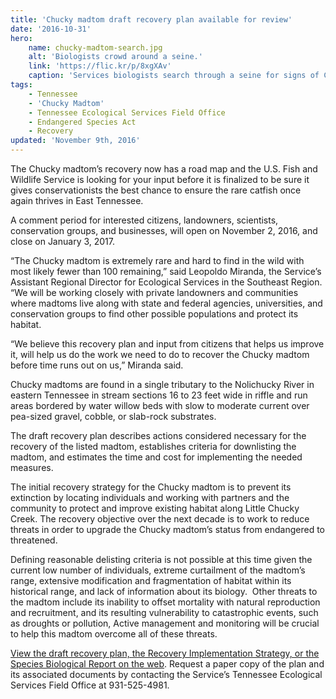 ```yaml
---
title: 'Chucky madtom draft recovery plan available for review'
date: '2016-10-31'
hero:
    name: chucky-madtom-search.jpg
    alt: 'Biologists crowd around a seine.'
    link: 'https://flic.kr/p/8xgXAv'
    caption: 'Services biologists search through a seine for signs of Chucky madtom. Photo by Gary Peeples, USFWS.'
tags:
    - Tennessee
    - 'Chucky Madtom'
    - Tennessee Ecological Services Field Office
    - Endangered Species Act
    - Recovery
updated: 'November 9th, 2016'
---
```


The Chucky madtom’s recovery now has a road map and the U.S. Fish and Wildlife Service is looking for your input before it is finalized to be sure it gives conservationists the best chance to ensure the rare catfish once again thrives in East Tennessee.

A comment period for interested citizens, landowners, scientists, conservation groups, and businesses, will open on November 2, 2016, and close on January 3, 2017.

“The Chucky madtom is extremely rare and hard to find in the wild with most likely fewer than 100 remaining,” said Leopoldo Miranda, the Service’s Assistant Regional Director for Ecological Services in the Southeast Region. “We will be working closely with private landowners and communities where madtoms live along with state and federal agencies, universities, and conservation groups to find other possible populations and protect its habitat.

“We believe this recovery plan and input from citizens that helps us improve it, will help us do the work we need to do to recover the Chucky madtom before time runs out on us,” Miranda said.

Chucky madtoms are found in a single tributary to the Nolichucky River in eastern Tennessee in stream sections 16 to 23 feet wide in riffle and run areas bordered by water willow beds with slow to moderate current over pea-sized gravel, cobble, or slab-rock substrates.

The draft recovery plan describes actions considered necessary for the recovery of the listed madtom, establishes criteria for downlisting the madtom, and estimates the time and cost for implementing the needed measures.

The initial recovery strategy for the Chucky madtom is to prevent its extinction by locating individuals and working with partners and the community to protect and improve existing habitat along Little Chucky Creek. The recovery objective over the next decade is to work to reduce threats in order to upgrade the Chucky madtom’s status from endangered to threatened.

Defining reasonable delisting criteria is not possible at this time given the current low number of individuals, extreme curtailment of the madtom’s range, extensive modification and fragmentation of habitat within its historical range, and lack of information about its biology.  Other threats to the madtom include its inability to offset mortality with natural reproduction and recruitment, and its resulting vulnerability to catastrophic events, such as droughts or pollution, Active management and monitoring will be crucial to help this madtom overcome all of these threats.

[View the draft recovery plan, the Recovery Implementation Strategy, or the Species Biological Report on the web](https://www.fws.gov/endangered/species/recovery-plans.html). Request a paper copy of the plan and its associated documents by contacting the Service’s Tennessee Ecological Services Field Office at 931-525-4981.

